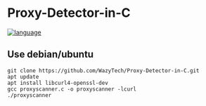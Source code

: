 # Proxy-Detector-in-C
[![language](https://img.shields.io/badge/language-C-239120)](/)

## Use debian/ubuntu
```shell
git clone https://github.com/WazyTech/Proxy-Detector-in-C.git
apt update
apt install libcurl4-openssl-dev
gcc proxyscanner.c -o proxyscanner -lcurl
./proxyscanner
```
